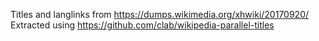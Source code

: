 Titles and langlinks from https://dumps.wikimedia.org/xhwiki/20170920/  
Extracted using https://github.com/clab/wikipedia-parallel-titles
